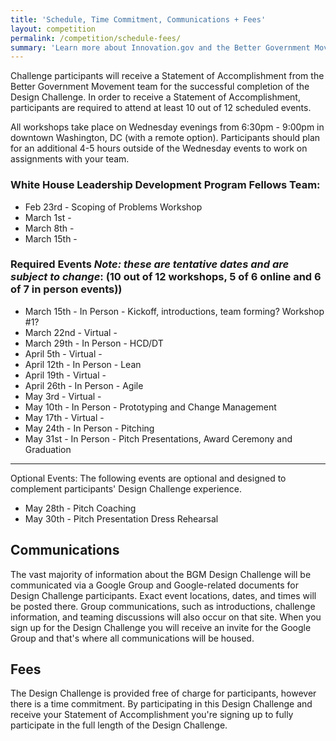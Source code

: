```yaml
---
title: 'Schedule, Time Commitment, Communications + Fees'
layout: competition
permalink: /competition/schedule-fees/
summary: 'Learn more about Innovation.gov and the Better Government Movement'
---
```


Challenge participants will receive a Statement of Accomplishment from the Better Government Movement team for the successful completion of the Design Challenge. In order to receive a Statement of Accomplishment, participants are required to attend at least 10 out of 12 scheduled events.

All workshops take place on Wednesday evenings from 6:30pm - 9:00pm in downtown Washington, DC (with a remote option). Participants should plan for an additional 4-5 hours outside of the Wednesday events to work on assignments with your team.

### White House Leadership Development Program Fellows Team:
- Feb 23rd - Scoping of Problems Workshop
- March 1st -
- March 8th -
- March 15th -

### Required Events *Note: these are tentative dates and are subject to change*: (10 out of 12 workshops, 5 of 6 online and 6 of 7 in person events))

- March 15th - In Person - Kickoff, introductions, team forming? Workshop #1?
- March 22nd - Virtual -
- March 29th - In Person - HCD/DT
- April 5th - Virtual -
- April 12th - In Person - Lean
- April 19th - Virtual -
- April 26th - In Person - Agile
- May 3rd - Virtual -
- May 10th - In Person - Prototyping and Change Management
- May 17th - Virtual -
- May 24th - In Person - Pitching
- May 31st - In Person - Pitch Presentations, Award Ceremony and Graduation

***************************************************************
Optional Events: The following events are optional and designed to complement participants' Design Challenge experience.

- May 28th - Pitch Coaching
- May 30th - Pitch Presentation Dress Rehearsal

## Communications
The vast majority of information about the BGM Design Challenge will be communicated via a Google Group and Google-related documents for Design Challenge participants. Exact event locations, dates, and times will be posted there. Group communications, such as introductions, challenge information, and teaming discussions will also occur on that site. When you sign up for the Design Challenge you will receive an invite for the Google Group and that's where all communications will be housed.

## Fees

The Design Challenge is provided free of charge for participants, however there is a time commitment. By participating in this Design Challenge and receive your Statement of Accomplishment you're signing up to fully participate in the full length of the Design Challenge.
